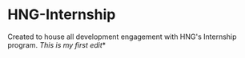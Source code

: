 # HNG-Internship
Created to house all development engagement with HNG's Internship program.
*This is my first edit**
